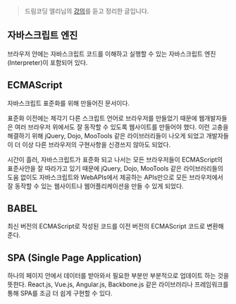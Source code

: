 > 드림코딩 엘리님의 [강의](https://www.youtube.com/watch?v=wcsVjmHrUQg&list=PLv2d7VI9OotTVOL4QmPfvJWPJvkmv6h-2&ab_channel=%EB%93%9C%EB%A6%BC%EC%BD%94%EB%94%A9by%EC%97%98%EB%A6%AC)를 듣고 정리한 글입니다.

## 자바스크립트 엔진
브라우저 안에는 자바스크립트 코드를 이해하고 실행할 수 있는 자바스크립트 엔진(Interpreter)이 포함되어 있다.

## ECMAScript
자바스크립트 표준화를 위해 만들어진 문서이다.

표준화 이전에는 제각기 다른 스크립트 언어로 브라우저를 만들었기 때문에 웹개발자들은 여러 브라우저 위에서도 잘 동작할 수 있도록 웹사이트를 만들어야 했다. 이런 고충을 해결하기 위해 jQuery, Dojo, MooTools 같은 라이브러리들이 나오게 되었고 개발자들이 더 이상 다른 브라우저의 구현사항을 신경쓰지 않아도 되었다.

시간이 흘러, 자바스크립트가 표준화 되고 나서는 모든 브라우저들이 ECMAScript의 표준사안을 잘 따라가고 있기 때문에 jQuery, Dojo, MooTools 같은 라이브러리들의 도움 없이도 자바스크립트와 WebAPIs에서 제공하는 APIs만으로 모든 브라우저에서 잘 동작할 수 있는 웹사이트나 웹어플리케이션을 만들 수 있게 되었다.

## BABEL
최신 버전의 ECMAScript로 작성된 코드를 이전 버전의 ECMAScript 코드로 변환해준다.

## SPA (Single Page Application)
하나의 페이지 안에서 데이터를 받아와서 필요한 부분만 부분적으로 업데이트 하는 것을 뜻한다. React.js, Vue.js, Angular.js, Backbone.js 같은 라이브러리나 프레임워크를 통해 SPA를 조금 더 쉽게 구현할 수 있다.

